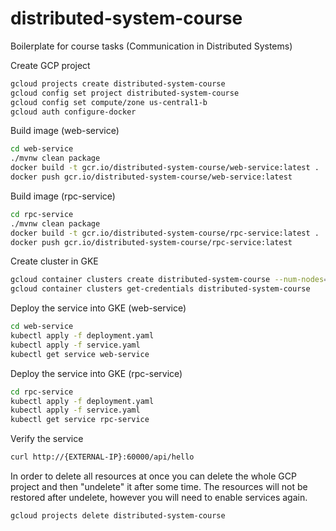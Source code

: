 # distributed-system-course

Boilerplate for course tasks (Communication in Distributed Systems)

Create GCP project

```sh
gcloud projects create distributed-system-course
gcloud config set project distributed-system-course
gcloud config set compute/zone us-central1-b
gcloud auth configure-docker
```

Build image (web-service)

```sh
cd web-service
./mvnw clean package
docker build -t gcr.io/distributed-system-course/web-service:latest .
docker push gcr.io/distributed-system-course/web-service:latest
```

Build image (rpc-service)

```sh
cd rpc-service
./mvnw clean package
docker build -t gcr.io/distributed-system-course/rpc-service:latest .
docker push gcr.io/distributed-system-course/rpc-service:latest
```

Create cluster in GKE

```sh
gcloud container clusters create distributed-system-course --num-nodes=3
gcloud container clusters get-credentials distributed-system-course
```

Deploy the service into GKE (web-service)

```sh
cd web-service
kubectl apply -f deployment.yaml
kubectl apply -f service.yaml
kubectl get service web-service
```

Deploy the service into GKE (rpc-service)

```sh
cd rpc-service
kubectl apply -f deployment.yaml
kubectl apply -f service.yaml
kubectl get service rpc-service
```

Verify the service

```sh
curl http://{EXTERNAL-IP}:60000/api/hello
```

In order to delete all resources at once you can delete the whole GCP project and then "undelete" it after some time. 
The resources will not be restored after undelete, however you will need to enable services again. 

```sh
gcloud projects delete distributed-system-course
```
